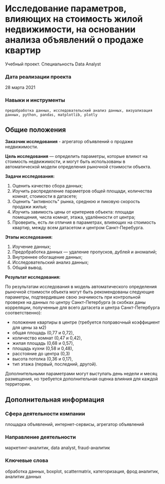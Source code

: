 # Исследование параметров, влияющих на стоимость жилой недвижимости, на основании анализа объявлений о продаже квартир
Учебный проект. Специальность Data Analyst

### Дата реализации проекта

28 марта 2021

### Навыки и инструменты

    предобработка данных, исследовательский анализ данных, визуализация данных, python, pandas, matplotlib, plotly

## Общие положения

**Заказчик исследования** - агрегатор объявлений о продаже недвижимости.

**Цель исследования** — определить параметры, которые влияют на стоимость недвижимости, и могут быть использованы в автоматической модели определения рыночной стоимости объекта.

**Задачи исследования:**

1. Оценить качество сбора данных;
2. Изучить распределение параметров общей площади, количества комнат, стоимости в датасете;
3. Оценить "активность" рынка, среднюю и пиковую скорость продажи жилья;
4. Изучить завимость цены от критериев объекта: площади помещения, числа комнат, этажа, удалённости от центра;
5. Проверить, есть ли отличия в параметрах, влияющих на стоимость квартир, между всем датасетом и центром Санкт-Перебурга.

**Этапы исследования:**
1. Изучение данных;
2. Предобработка данных — удаление пропусков, дублей и аномалий;
3. Внутреннее обогащение данных;
4. Исследовательский анализ данных;
5. Общий вывод.

**Результат исследования:**

По результатам исследования в модель автоматического определения рыночной стоимости объекта могут быть рекомендованы следующие параметры, подтвердившие свою значимость при контрольной проверке на данных по центру Санкт-Петербурга (в скобках даны корреляции, полученные для всего датасета и центра Санкт-Петербурга соответственно):

- положение квартиры в центре (требуется поправочный коэффициент для цены за м2)
- общая площадь (0,77 и 0,72),
- количество комнат (0,47 и 0,42),
- жилая площадь (0,68 и 0,57),
- площадь кухни (0,58 и 0,48),
- расстояние до центра (0,3)
- высота потолка (0,36 и 0,17),
- тип этажа (первый, последний, другой).

Дополнительными параметрами могут выступать день недели и месяц размещения, но требуется дополнительная оценка влияния для каждой территории.

## Дополнительная информация

### Сфера деятельности компании

площадка объявлений, интернет-сервисы, агрегатор объявлений

### Направление деятельности

маркетинг-аналитик, data analyst, fraud-аналитик

### Ключевые слова

обработка данных, boxplot, scattermatrix, категоризация, фрод аналитик, аналитик данных
